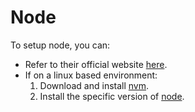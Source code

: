 # Node

To setup node, you can:

- Refer to their official website [here](https://nodejs.org/en).
- If on a linux based environment:
  1. Download and install [nvm](https://github.com/nvm-sh/nvm?tab=readme-ov-file#install--update-script).
  2. Install the specific version of [node](https://github.com/nvm-sh/nvm?tab=readme-ov-file#install--update-script).